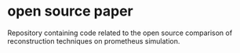 # open source paper
Repository containing code related to the open source comparison of reconstruction techniques on prometheus simulation.

